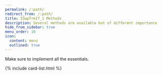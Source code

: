 ```yaml
---
permalink: /:path/
redirect_from: /:path/
title: ISwpTrmIf_1 Methods
description: Several methods are available but of different importance. Find out what needs to be implemented.
hide_from_sidebar: true
menu_order: 10
icon:
  content: menu
  outlined: true
---
```

Make sure to implement all the essentials.

{% include card-list.html %}
